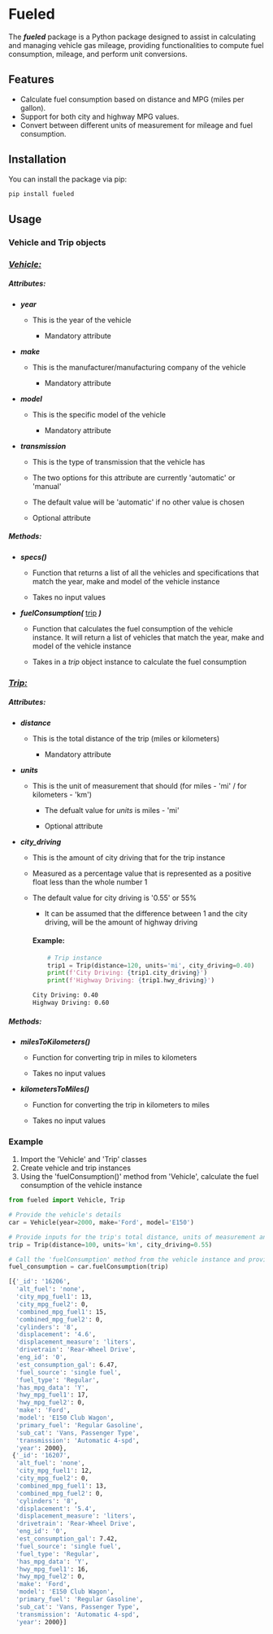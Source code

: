 # **Fueled**

The **_fueled_** package is a Python package designed to assist in calculating and managing vehicle gas mileage, providing
functionalities to compute fuel consumption, mileage, and perform unit conversions.

## **Features**

- Calculate fuel consumption based on distance and MPG (miles per gallon).
- Support for both city and highway MPG values.
- Convert between different units of measurement for mileage and fuel consumption.

## **Installation**

You can install the package via pip:

```bash
pip install fueled
```

## **Usage**

### Vehicle and Trip objects

### _<ins>Vehicle:</ins>_

##### Attributes:

- **_year_**
    - This is the year of the vehicle

        - Mandatory attribute

- **_make_**
    - This is the manufacturer/manufacturing company of the vehicle

        - Mandatory attribute

- **_model_**
    - This is the specific model of the vehicle

        - Mandatory attribute

- **_transmission_**
    - This is the type of transmission that the vehicle has

    - The two options for this attribute are currently 'automatic' or 'manual'

    - The default value will be 'automatic' if no other value is chosen

    - Optional attribute

##### Methods:
- **_specs()_** 
    - Function that returns a list of all the vehicles and specifications that match the year, make and model of the vehicle instance

    - Takes no input values

- **_fuelConsumption(_** <ins>trip</ins> **_)_** 
    - Function that calculates the fuel consumption of the vehicle instance. It will return a list of vehicles that match the year, make and model of the vehicle instance

    - Takes in a _trip_ object instance to calculate the fuel consumption

### _<ins>Trip:</ins>_

##### Attributes:

- **_distance_**
    - This is the total distance of the trip (miles or kilometers)

        - Mandatory attribute

- **_units_**
    - This is the unit of measurement that should (for miles - 'mi' / for kilometers - 'km')
        
        - The defualt value for _units_ is miles - 'mi'
        
        - Optional attribute

- **_city_driving_**
    - This is the amount of city driving that for the trip instance
    
    - Measured as a percentage value that is represented as a positive float less than the whole number 1

    - The default value for city driving is '0.55' or 55%

        - It can be assumed that the difference between 1 and the city driving, will be the amount of highway driving
        #### Example:
        ```python
            # Trip instance
            trip1 = Trip(distance=120, units='mi', city_driving=0.40)
            print(f'City Driving: {trip1.city_driving}')
            print(f'Highway Driving: {trip1.hwy_driving}')
        ```
        ```bash
        City Driving: 0.40
        Highway Driving: 0.60
        ```

##### Methods:
- **_milesToKilometers()_**
    - Function for converting trip in miles to kilometers

    - Takes no input values

- **_kilometersToMiles()_**
    - Function for converting the trip in kilometers to miles

    - Takes no input values

<!-- ### Calculating Fuel Consumption -->
### Example
1. Import the 'Vehicle' and 'Trip' classes
2. Create vehicle and trip instances
3. Using the 'fuelConsumption()' method from 'Vehicle', calculate the fuel consumption of the vehicle instance
    <!-- - Vehicle must have the 'year', 'make' and 'model' attributes to create a vehicle instance (the 'transmission' attribute is optional and will default to 'automatic' if user does not define it as 'automatic' or 'manual') **Note** 'automatic' or 'manual' are currently the only accepted options
    - Trip must have the 'distance' attribute to create a trip instance (the 'units' and 'city_driving' attributes are optional; 'units' will default to 'mi' - ("miles") if user does not define it as 'mi' - ("miles") or 'ki' ("kilometers") / 'city_driving' will default to '55%' or '0.55' if not defined and should always be a positive decimal less than 1) -->

```python
from fueled import Vehicle, Trip

# Provide the vehicle's details
car = Vehicle(year=2000, make='Ford', model='E150')

# Provide inputs for the trip's total distance, units of measurement and percentage of city and highway driving
trip = Trip(distance=100, units='km', city_driving=0.55)

# Call the 'fuelConsumption' method from the vehicle instance and provide the trip object to calculate the fuel consumption
fuel_consumption = car.fuelConsumption(trip)
```
```bash
[{'_id': '16206',
  'alt_fuel': 'none',
  'city_mpg_fuel1': 13,
  'city_mpg_fuel2': 0,
  'combined_mpg_fuel1': 15,
  'combined_mpg_fuel2': 0,
  'cylinders': '8',
  'displacement': '4.6',
  'displacement_measure': 'liters',
  'drivetrain': 'Rear-Wheel Drive',
  'eng_id': '0',
  'est_consumption_gal': 6.47,
  'fuel_source': 'single fuel',
  'fuel_type': 'Regular',
  'has_mpg_data': 'Y',
  'hwy_mpg_fuel1': 17,
  'hwy_mpg_fuel2': 0,
  'make': 'Ford',
  'model': 'E150 Club Wagon',
  'primary_fuel': 'Regular Gasoline',
  'sub_cat': 'Vans, Passenger Type',
  'transmission': 'Automatic 4-spd',
  'year': 2000},
 {'_id': '16207',
  'alt_fuel': 'none',
  'city_mpg_fuel1': 12,
  'city_mpg_fuel2': 0,
  'combined_mpg_fuel1': 13,
  'combined_mpg_fuel2': 0,
  'cylinders': '8',
  'displacement': '5.4',
  'displacement_measure': 'liters',
  'drivetrain': 'Rear-Wheel Drive',
  'eng_id': '0',
  'est_consumption_gal': 7.42,
  'fuel_source': 'single fuel',
  'fuel_type': 'Regular',
  'has_mpg_data': 'Y',
  'hwy_mpg_fuel1': 16,
  'hwy_mpg_fuel2': 0,
  'make': 'Ford',
  'model': 'E150 Club Wagon',
  'primary_fuel': 'Regular Gasoline',
  'sub_cat': 'Vans, Passenger Type',
  'transmission': 'Automatic 4-spd',
  'year': 2000}]
```


